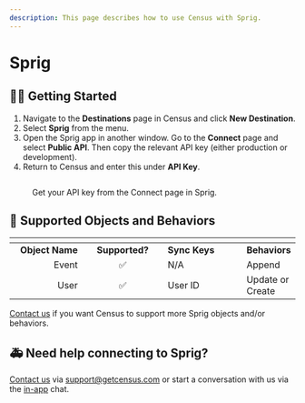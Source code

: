 ```yaml
---
description: This page describes how to use Census with Sprig.
---
```


# Sprig

## 🏃‍♀️ Getting Started

1. Navigate to the **Destinations** page in Census and click **New Destination**.
2. Select **Sprig** from the menu.
3. Open the Sprig app in another window. Go to the **Connect** page and select **Public API**. Then copy the relevant API key (either production or development).
4. Return to Census and enter this under **API Key**.

<figure><img src="../.gitbook/assets/Screenshot 2023-02-07 at 2.24.55 PM.png" alt=""><figcaption><p>Get your API key from the Connect page in Sprig.</p></figcaption></figure>

## 🔀 Supported Objects and Behaviors

<table data-header-hidden><thead><tr><th width="158" align="right"></th><th width="153" align="center"></th><th width="186"></th><th></th></tr></thead><tbody><tr><td align="right"><strong>Object Name</strong></td><td align="center"><strong>Supported?</strong></td><td><strong>Sync Keys</strong></td><td><strong>Behaviors</strong></td></tr><tr><td align="right">Event</td><td align="center">✅</td><td>N/A</td><td>Append</td></tr><tr><td align="right">User</td><td align="center">✅</td><td>User ID</td><td>Update or Create</td></tr></tbody></table>

[Contact us](mailto:support@getcensus.com) if you want Census to support more Sprig objects and/or behaviors.

## 🚑 Need help connecting to Sprig?

[Contact us](mailto:support@getcensus.com) via support@getcensus.com or start a conversation with us via the [in-app](https://app.getcensus.com) chat.
